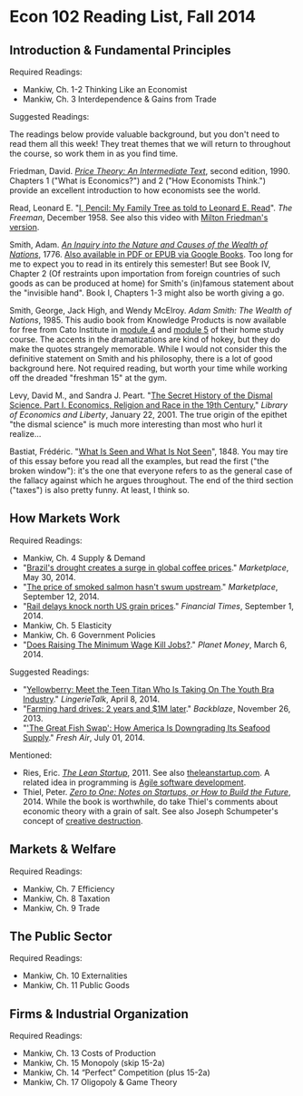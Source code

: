 # Econ 102 Reading List, Fall 2014

## Introduction & Fundamental Principles

Required Readings:
* Mankiw, Ch. 1-2 Thinking Like an Economist
* Mankiw, Ch. 3 Interdependence & Gains from Trade
 
Suggested Readings:

The readings below provide valuable background, but you don't need to read them all this week! They treat themes that we will return to throughout the course, so work them in as you find time.

Friedman, David. [*Price Theory: An Intermediate Text*](http://www.daviddfriedman.com/Academic/Price_Theory/PThy_ToC.html), second edition, 1990. Chapters 1 ("What is Economics?") and 2 ("How Economists Think.") provide an excellent introduction to how economists see the world.

Read, Leonard E. "[I, Pencil: My Family Tree as told to Leonard E. Read](http://oll.libertyfund.org/index.php?option=com_staticxt&staticfile=show.php%3Ftitle=112&layout=html)". *The Freeman*, December 1958. See also this video with [Milton Friedman's version](https://www.youtube.com/watch?v=67tHtpac5ws).

Smith, Adam. [*An Inquiry into the Nature and Causes of the Wealth of Nations*](http://www.gutenberg.org/etext/3300), 1776. [Also available in PDF or EPUB via Google Books](http://books.google.com/books?id=Q1XlnGzcIa8C&dq=adam+smith+wealth+of+nations). Too long for me to expect you to read in its entirely this semester! But see Book IV, Chapter 2 (Of restraints upon importation from foreign countries of such goods as can be produced at home) for Smith's (in)famous statement about the "invisible hand". Book I, Chapters 1-3 might also be worth giving a go.

Smith, George, Jack High, and Wendy McElroy. *Adam Smith: The Wealth of Nations*, 1985. This audio book from Knowledge Products is now available for free from Cato Institute in [module 4](http://www.cato.org/cato-university/home-study-course/module4) and [module 5](http://www.cato.org/cato-university/home-study-course/module5) of their home study course. The accents in the dramatizations are kind of hokey, but they do make the quotes strangely memorable. While I would not consider this the definitive statement on Smith and his philosophy, there is a lot of good background here. Not required reading, but worth your time while working off the dreaded "freshman 15" at the gym.

Levy, David M., and Sandra J. Peart. "[The Secret History of the Dismal Science. Part I. Economics, Religion and Race in the 19th Century.](http://www.econlib.org/library/Columns/LevyPeartdismal.html)" *Library of Economics and Liberty*, January 22, 2001. The true origin of the epithet "the dismal science" is much more interesting than most who hurl it realize...

Bastiat, Frédéric. "[What Is Seen and What Is Not Seen](http://www.econlib.org/library/Bastiat/basEss1.html)", 1848. You may tire of this essay before you read all the examples, but read the first ("the broken window"): it's the one that everyone refers to as the general case of the fallacy against which he argues throughout. The end of the third section ("taxes") is also pretty funny. At least, I think so.

## How Markets Work

Required Readings:
* Mankiw, Ch. 4 Supply & Demand
* "[Brazil's drought creates a surge in global coffee prices](http://www.marketplace.org/topics/world/brazils-drought-creates-surge-global-coffee-prices)." *Marketplace*, May 30, 2014.
* "[The price of smoked salmon hasn't swum upstream](http://www.marketplace.org/topics/economy/marketplace-inflation-calculator/price-smoked-salmon-hasnt-swum-upstream)." *Marketplace*, September 12, 2014.
* "[Rail delays knock north US grain prices](http://www.ft.com/intl/cms/s/0/b37af90a-3184-11e4-b2fd-00144feabdc0.html#axzz3E3GzIiIo)." *Financial Times*, September 1, 2014.
* Mankiw, Ch. 5 Elasticity
* Mankiw, Ch. 6 Government Policies
* "[Does Raising The Minimum Wage Kill Jobs?](http://www.npr.org/blogs/money/2014/03/06/286861541/does-raising-the-minimum-wage-kill-jobs)." *Planet Money*, March 6, 2014.

Suggested Readings:

* "[Yellowberry: Meet the Teen Titan Who Is Taking On The Youth Bra Industry](http://www.lingerietalk.com/2014/04/08/lingerie-news/yellowberry-meet-the-teen-titan-who-is-taking-on-the-youth-bra-industry.html)." *LingerieTalk*, April 8, 2014.
* "[Farming hard drives: 2 years and $1M later](https://www.backblaze.com/blog/farming-hard-drives-2-years-and-1m-later/)." *Backblaze*, November 26, 2013.
* "['The Great Fish Swap': How America Is Downgrading Its Seafood Supply](http://www.npr.org/blogs/thesalt/2014/07/01/327248504/the-great-fish-swap-how-america-is-downgrading-its-seafood-supply)." *Fresh Air*, July 01, 2014.

Mentioned:

* Ries, Eric. [*The Lean Startup*](http://www.amazon.com/Lean-Startup-Innovation-Successful-Businesses-ebook/dp/B004J4XGN6/), 2011. See also [theleanstartup.com](http://theleanstartup.com/). A related idea in programming is [Agile software development](https://en.wikipedia.org/wiki/Agile_software_development).
* Thiel, Peter. [*Zero to One: Notes on Startups, or How to Build the Future*](http://zerotoonebook.com/), 2014. While the book is worthwhile, do take Thiel's comments about economic theory with a grain of salt. See also Joseph Schumpeter's concept of [creative destruction](https://en.wikipedia.org/wiki/Creative_destruction).

## Markets & Welfare

Required Readings:
* Mankiw, Ch. 7 Efficiency
* Mankiw, Ch. 8 Taxation
* Mankiw, Ch. 9 Trade

## The Public Sector

Required Readings:
* Mankiw, Ch. 10 Externalities
* Mankiw, Ch. 11 Public Goods

## Firms & Industrial Organization

Required Readings:
* Mankiw, Ch. 13 Costs of Production
* Mankiw, Ch. 15 Monopoly (skip 15-2a)
* Mankiw, Ch. 14 “Perfect” Competition (plus 15-2a)
* Mankiw, Ch. 17 Oligopoly & Game Theory
